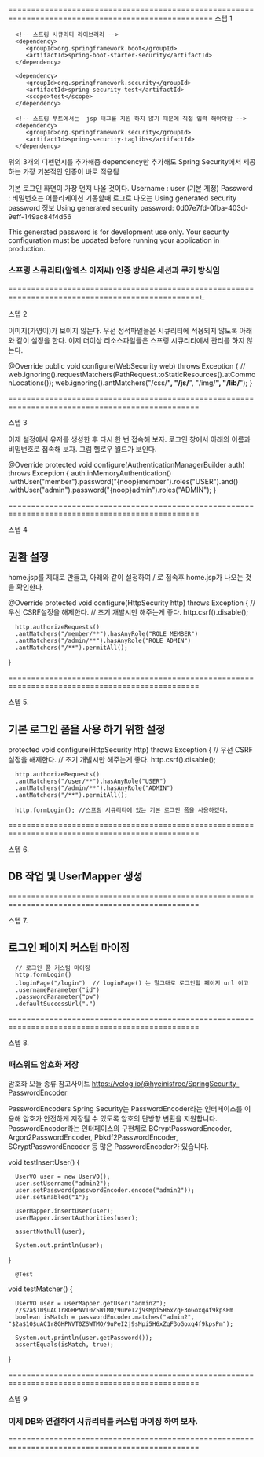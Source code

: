 ===================================================================================================
스텝 1

      <!-- 스프링 시큐리티 라이브러리 -->
      <dependency>
         <groupId>org.springframework.boot</groupId>
         <artifactId>spring-boot-starter-security</artifactId>
      </dependency>
      
      <dependency>
         <groupId>org.springframework.security</groupId>
         <artifactId>spring-security-test</artifactId>
         <scope>test</scope>
      </dependency>
      
      <!-- 스프링 부트에서는  jsp 태그를 지원 하지 않기 때문에 직접 입력 해야야함 -->
      <dependency>
         <groupId>org.springframework.security</groupId>
         <artifactId>spring-security-taglibs</artifactId>
      </dependency>

위의 3개의 디펜던시를 추가해줌
dependency만 추가해도 Spring Security에서 제공하는 가장 기본적인 인증이 바로 적용됨

기본 로그인 화면이 가장 먼저 나올 것이다.
Username : user (기본 계정)
Password : 비밀번호는 어플리케이션 기동할때 로그로 나오는 Using generated security password 정보
Using generated security password: 0d07e7fd-0fba-403d-9eff-149ac84f4d56

This generated password is for development use only. Your security configuration must be updated before running your application in production.

### 스프링 스큐리티(알렉스 아저씨) 인증 방식은 세션과 쿠키 방식임

================================================================================================ㄴ

스텝 2

   이미지(가영이)가 보이지 않는다.
   우선 정적파일들은 시큐리티에 적용되지 않도록 아래와 같이 설정을 한다.
   이제 더이상 리소스파일들은 스프링 시큐리티에서 관리를 하지 않는다.   

   @Override
   public void configure(WebSecurity web) throws Exception {
      // web.ignoring().requestMatchers(PathRequest.toStaticResources().atCommonLocations());
      web.ignoring().antMatchers("/css/**", "/js/**", "/img/**", "/lib/**");
   }
   
================================================================================================

스텝 3

이제 설정에서 유저를 생성한 후 다시 한 번 접속해 보자. 로그인 창에서 아래의 이름과 비밀번호로 접속해 보자. 그럼 헬로우 월드가 보인다.
   
   @Override
   protected void configure(AuthenticationManagerBuilder auth) throws Exception {
       auth.inMemoryAuthentication()
               .withUser("member").password("{noop}member").roles("USER").and()
               .withUser("admin").password("{noop}admin").roles("ADMIN");
   }
   
================================================================================================

스텝 4

## 권환 설정

home.jsp를 제대로 만들고, 아래와 같이 설정하여 / 로 접속후 home.jsp가 나오는 것을 확인한다.

   @Override
   protected void configure(HttpSecurity http) throws Exception {
      // 우선 CSRF설정을 해제한다.
      // 초기 개발시만 해주는게 좋다.
      http.csrf().disable();
      
      http.authorizeRequests()
      .antMatchers("/member/**").hasAnyRole("ROLE_MEMBER") 
      .antMatchers("/admin/**").hasAnyRole("ROLE_ADMIN")
      .antMatchers("/**").permitAll();      
   }
   
================================================================================================

스텝 5.

## 기본 로그인 폼을 사용 하기 위한 설정

   protected void configure(HttpSecurity http) throws Exception {
      // 우선 CSRF설정을 해제한다.
      // 초기 개발시만 해주는게 좋다.
      http.csrf().disable();
      
      http.authorizeRequests()
      .antMatchers("/user/**").hasAnyRole("USER") 
      .antMatchers("/admin/**").hasAnyRole("ADMIN")
      .antMatchers("/**").permitAll();
      
      http.formLogin(); //스프링 시큐리티에 있는 기본 로그인 폼을 사용하겠다.
      
================================================================================================

스텝 6.

## DB 작업 및 UserMapper 생성
      
================================================================================================

스텝 7.

## 로그인 페이지 커스텀 마이징

      // 로그인 폼 커스텀 마이징
      http.formLogin()
      .loginPage("/login")  // loginPage() 는 말그대로 로그인할 페이지 url 이고
      .usernameParameter("id")
      .passwordParameter("pw")
      .defaultSuccessUrl(".")
  
================================================================================================

스텝 8.

###  패스워드 암호화 저장

암호화 모듈 종류 참고사이트
https://velog.io/@hyeinisfree/SpringSecurity-PasswordEncoder

PasswordEncoders
Spring Security는 PasswordEncoder라는 인터페이스를 이용해 암호가 안전하게 저장될 수 있도록 암호의 단방향 변환을 지원합니다. 
PasswordEncoder라는 인터페이스의 구현체로 BCryptPasswordEncoder, Argon2PasswordEncoder, Pbkdf2PasswordEncoder, SCryptPasswordEncoder 등 많은 PasswordEncoder가 있습니다. 


   void testInsertUser() {
      
      UserVO user = new UserVO();
      user.setUsername("admin2");
      user.setPassword(passwordEncoder.encode("admin2"));
      user.setEnabled("1");
      
      userMapper.insertUser(user);
      userMapper.insertAuthorities(user);      
         
      assertNotNull(user);
      
      System.out.println(user);
      
   }
   
      @Test
   void testMatcher() {
      
      UserVO user = userMapper.getUser("admin2");
      //$2a$10$uAC1r8GHPNVT0ZSWTMO/9uPeI2j9sMpi5H6xZqF3oGoxq4f9kpsPm
      boolean isMatch = passwordEncoder.matches("admin2", "$2a$10$uAC1r8GHPNVT0ZSWTMO/9uPeI2j9sMpi5H6xZqF3oGoxq4f9kpsPm");
      
      System.out.println(user.getPassword());
      assertEquals(isMatch, true);
      
   }

================================================================================================

스텝 9 

### 이제 DB와 연결하여 시큐리티를 커스텀 마이징 하여 보자.

================================================================================================


